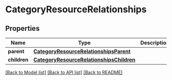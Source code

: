 # CategoryResourceRelationships

## Properties
Name | Type | Description | Notes
------------ | ------------- | ------------- | -------------
**parent** | [**CategoryResourceRelationshipsParent**](CategoryResourceRelationshipsParent.md) |  | 
**children** | [**CategoryResourceRelationshipsChildren**](CategoryResourceRelationshipsChildren.md) |  | 

[[Back to Model list]](../README.md#documentation-for-models) [[Back to API list]](../README.md#documentation-for-api-endpoints) [[Back to README]](../README.md)

